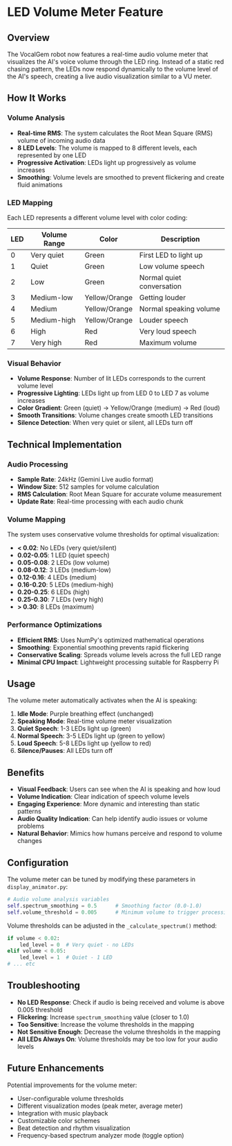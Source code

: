 # LED Volume Meter Feature

## Overview

The VocalGem robot now features a real-time audio volume meter that visualizes the AI's voice volume through the LED ring. Instead of a static red chasing pattern, the LEDs now respond dynamically to the volume level of the AI's speech, creating a live audio visualization similar to a VU meter.

## How It Works

### Volume Analysis
- **Real-time RMS**: The system calculates the Root Mean Square (RMS) volume of incoming audio data
- **8 LED Levels**: The volume is mapped to 8 different levels, each represented by one LED
- **Progressive Activation**: LEDs light up progressively as volume increases
- **Smoothing**: Volume levels are smoothed to prevent flickering and create fluid animations

### LED Mapping
Each LED represents a different volume level with color coding:

| LED | Volume Range | Color | Description |
|-----|-------------|-------|-------------|
| 0 | Very quiet | Green | First LED to light up |
| 1 | Quiet | Green | Low volume speech |
| 2 | Low | Green | Normal quiet conversation |
| 3 | Medium-low | Yellow/Orange | Getting louder |
| 4 | Medium | Yellow/Orange | Normal speaking volume |
| 5 | Medium-high | Yellow/Orange | Louder speech |
| 6 | High | Red | Very loud speech |
| 7 | Very high | Red | Maximum volume |

### Visual Behavior
- **Volume Response**: Number of lit LEDs corresponds to the current volume level
- **Progressive Lighting**: LEDs light up from LED 0 to LED 7 as volume increases
- **Color Gradient**: Green (quiet) → Yellow/Orange (medium) → Red (loud)
- **Smooth Transitions**: Volume changes create smooth LED transitions
- **Silence Detection**: When very quiet or silent, all LEDs turn off

## Technical Implementation

### Audio Processing
- **Sample Rate**: 24kHz (Gemini Live audio format)
- **Window Size**: 512 samples for volume calculation
- **RMS Calculation**: Root Mean Square for accurate volume measurement
- **Update Rate**: Real-time processing with each audio chunk

### Volume Mapping
The system uses conservative volume thresholds for optimal visualization:
- **< 0.02**: No LEDs (very quiet/silent)
- **0.02-0.05**: 1 LED (quiet speech)
- **0.05-0.08**: 2 LEDs (low volume)
- **0.08-0.12**: 3 LEDs (medium-low)
- **0.12-0.16**: 4 LEDs (medium)
- **0.16-0.20**: 5 LEDs (medium-high)
- **0.20-0.25**: 6 LEDs (high)
- **0.25-0.30**: 7 LEDs (very high)
- **> 0.30**: 8 LEDs (maximum)

### Performance Optimizations
- **Efficient RMS**: Uses NumPy's optimized mathematical operations
- **Smoothing**: Exponential smoothing prevents rapid flickering
- **Conservative Scaling**: Spreads volume levels across the full LED range
- **Minimal CPU Impact**: Lightweight processing suitable for Raspberry Pi

## Usage

The volume meter automatically activates when the AI is speaking:

1. **Idle Mode**: Purple breathing effect (unchanged)
2. **Speaking Mode**: Real-time volume meter visualization
3. **Quiet Speech**: 1-3 LEDs light up (green)
4. **Normal Speech**: 3-5 LEDs light up (green to yellow)
5. **Loud Speech**: 5-8 LEDs light up (yellow to red)
6. **Silence/Pauses**: All LEDs turn off

## Benefits

- **Visual Feedback**: Users can see when the AI is speaking and how loud
- **Volume Indication**: Clear indication of speech volume levels
- **Engaging Experience**: More dynamic and interesting than static patterns
- **Audio Quality Indication**: Can help identify audio issues or volume problems
- **Natural Behavior**: Mimics how humans perceive and respond to volume changes

## Configuration

The volume meter can be tuned by modifying these parameters in `display_animator.py`:

```python
# Audio volume analysis variables
self.spectrum_smoothing = 0.5      # Smoothing factor (0.0-1.0)
self.volume_threshold = 0.005      # Minimum volume to trigger processing
```

Volume thresholds can be adjusted in the `_calculate_spectrum()` method:
```python
if volume < 0.02:
    led_level = 0  # Very quiet - no LEDs
elif volume < 0.05:
    led_level = 1  # Quiet - 1 LED
# ... etc
```

## Troubleshooting

- **No LED Response**: Check if audio is being received and volume is above 0.005 threshold
- **Flickering**: Increase `spectrum_smoothing` value (closer to 1.0)
- **Too Sensitive**: Increase the volume thresholds in the mapping
- **Not Sensitive Enough**: Decrease the volume thresholds in the mapping
- **All LEDs Always On**: Volume thresholds may be too low for your audio levels

## Future Enhancements

Potential improvements for the volume meter:
- User-configurable volume thresholds
- Different visualization modes (peak meter, average meter)
- Integration with music playback
- Customizable color schemes
- Beat detection and rhythm visualization
- Frequency-based spectrum analyzer mode (toggle option) 